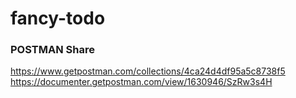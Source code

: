 # fancy-todo

### POSTMAN Share
https://www.getpostman.com/collections/4ca24d4df95a5c8738f5
https://documenter.getpostman.com/view/1630946/SzRw3s4H